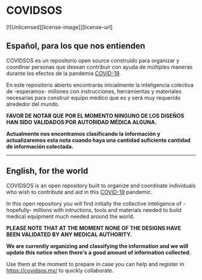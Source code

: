 # COVIDSOS

[![Unlicensed][license-image]][license-url]

## Español, para los que nos entienden

COVIDSOS es un repositorio open source construído para organizar y coordinar personas que desean contribuir con ayuda de múltiples maneras durante los efectos de la pandemia [COVID-19](https://www.who.int/es/emergencies/diseases/novel-coronavirus-2019).

En este repositorio abierto encontrarás inicialmente la inteligencia colectiva de -esperamos- millones con instrucciones, herramientas y materiales necesarias para construir equipo médico que es y será muy requerido alrededor del mundo.

**FAVOR DE NOTAR QUE POR EL MOMENTO NINGUNO DE LOS DISEÑOS HAN SIDO VALIDADOS POR AUTORIDAD MÉDICA ALGUNA.**

**Actualmente nos encontramos clasificando la información y actualizaremos esta nota cuando haya una cantidad suficiente cantidad de información colectada.**

---

## English, for the world

COVIDSOS is an open repository built to organize and coordinate individuals who wish to contribute and aid in this [COVID-19](https://www.who.int/emergencies/diseases/novel-coronavirus-2019) pandemic. 

In this open repository you will find initially the collective inteligence of -hopefully- millions with intructions, tools and materials needed to build medical equipment much needed around the world.

**PLEASE NOTE THAT AT THE MOMENT NONE OF THE DESIGNS HAVE BEEN VALIDATED BY ANY MEDICAL AUTHORITY.**

**We are currently organizing and classifying the information and we will update this notice when there's a good amount of information collected.**

Use them at the moment to prepare in case you can help and register in https://covidsos.mx/ to quickly collaborate.


